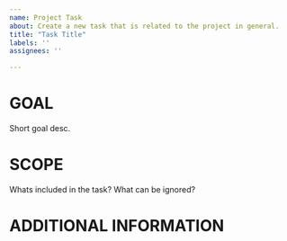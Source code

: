 ```yaml
---
name: Project Task
about: Create a new task that is related to the project in general.
title: "Task Title"
labels: ''
assignees: ''

---
```


# GOAL

Short goal desc.

# SCOPE

Whats included in the task?
What can be ignored?

# ADDITIONAL INFORMATION

